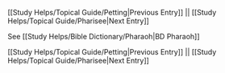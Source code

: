 [[Study Helps/Topical Guide/Petting|Previous Entry]]  ||  [[Study Helps/Topical Guide/Pharisee|Next Entry]]

 See [[Study Helps/Bible Dictionary/Pharaoh|BD Pharaoh]]

[[Study Helps/Topical Guide/Petting|Previous Entry]]  ||  [[Study Helps/Topical Guide/Pharisee|Next Entry]]